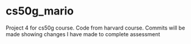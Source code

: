 # cs50g_mario
Project 4 for cs50g course. Code from harvard course. Commits will be made showing changes I have made to complete assessment
